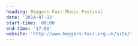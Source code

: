 ```yaml
---
heading: Beggers Fair Music Festival
date: '2014-07-12'
start-time: '08:00'
end-time: '17:00'
website: 'http://www.beggars-fair.org.uk/site/'
---
```

